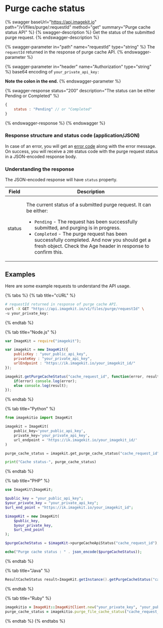 # Purge cache status

{% swagger baseUrl="https://api.imagekit.io" path="/v1/files/purge/:requestId" method="get" summary="Purge cache status API" %}
{% swagger-description %}
Get the status of the submitted purge request.
{% endswagger-description %}

{% swagger-parameter in="path" name="requestId" type="string" %}
The `requestId` returned in the response of purge cache API.
{% endswagger-parameter %}

{% swagger-parameter in="header" name="Authorization" type="string" %}
base64 encoding of `your_private_api_key:`

**Note the colon in the end.**
{% endswagger-parameter %}

{% swagger-response status="200" description="The status can be either Pending or Completed" %}
```javascript
{
    status : "Pending" // or "Completed"
}
```
{% endswagger-response %}
{% endswagger %}

### Response structure and status code (application/JSON)

In case of an error, you will get an [error code](../api-introduction/#error-codes) along with the error message. On success, you will receive a `200` status code with the purge request status in a JSON-encoded response body.

### Understanding the response

The JSON-encoded response will have `status` property.

| Field  | Description                                                                                                                                                                                                                                                                                                                                                                 |
| ------ | --------------------------------------------------------------------------------------------------------------------------------------------------------------------------------------------------------------------------------------------------------------------------------------------------------------------------------------------------------------------------- |
| status | <p>The current status of a submitted purge request. It can be either:<br></p><ul><li><code>Pending</code> - The request has been successfully submitted, and purging is in progress.</li><li><code>Completed</code> - The purge request has been successfully completed. And now you should get a fresh object. Check the Age header in response to confirm this.</li></ul> |

## Examples

Here are some example requests to understand the API usage.

{% tabs %}
{% tab title="cURL" %}
```bash
# requestId returned in response of purge cache API.
curl -X GET "https://api.imagekit.io/v1/files/purge/requestId" \
-u your_private_key:
```
{% endtab %}

{% tab title="Node.js" %}
```javascript
var ImageKit = require("imagekit");

var imagekit = new ImageKit({
    publicKey : "your_public_api_key",
    privateKey : "your_private_api_key",
    urlEndpoint : "https://ik.imagekit.io/your_imagekit_id/"
});

imagekit.getPurgeCacheStatus("cache_request_id", function(error, result) {
    if(error) console.log(error);
    else console.log(result);
});
```
{% endtab %}

{% tab title="Python" %}
```python
from imagekitio import ImageKit

imagekit = ImageKit(
    public_key='your_public_api_key',
    private_key='your_private_api_key',
    url_endpoint = 'https://ik.imagekit.io/your_imagekit_id/'
)

purge_cache_status = imagekit.get_purge_cache_status("cache_request_id")

print("Cache status-", purge_cache_status)
```
{% endtab %}

{% tab title="PHP" %}
```php
use ImageKit\ImageKit;

$public_key = "your_public_api_key";
$your_private_key = "your_private_api_key";
$url_end_point = "https://ik.imagekit.io/your_imagekit_id";

$imageKit = new ImageKit(
    $public_key,
    $your_private_key,
    $url_end_point
);

$purgeCacheStatus = $imageKit->purgeCacheApiStatus("cache_request_id");

echo("Purge cache status : " . json_encode($purgeCacheStatus));
```
{% endtab %}

{% tab title="Java" %}
```java
ResultCacheStatus result=ImageKit.getInstance().getPurgeCacheStatus("cache_request_id");
```
{% endtab %}

{% tab title="Ruby" %}
```ruby
imagekitio = ImageKit::ImageKitClient.new("your_private_key", "your_public_key", "your_url_endpoint")
purge_cache_status = imagekitio.purge_file_cache_status("cache_request_id")
```
{% endtab %}
{% endtabs %}
